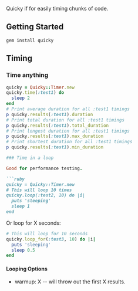 Quicky if for easily timing chunks of code.

## Getting Started

    gem install quicky

## Timing

### Time anything

```ruby
quicky = Quicky::Timer.new
quicky.time(:test1) do
  sleep 2
end
# Print average duration for all :test1 timings
p quicky.results(:test1).duration
# Print total duration for all :test1 timings
p quicky.results(:test1).total_duration
# Print longest duration for all :test1 timings
p quicky.results(:test1).max_duration
# Print shortest duration for all :test1 timings
p quicky.results(:test1).min_duration

### Time in a loop

Good for performance testing.

```ruby
quicky = Quicky::Timer.new
# This will loop 10 times
quicky.loop(:test2, 10) do |i|
  puts 'sleeping'
  sleep 1
end
```

Or loop for X seconds:

```ruby
# This will loop for 10 seconds
quicky.loop_for(:test3, 10) do |i|
  puts 'sleeping'
  sleep 0.5
end
```

#### Looping Options

- warmup: X -- will throw out the first X results.

